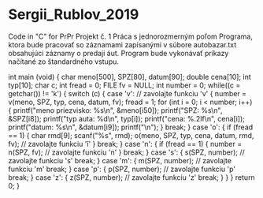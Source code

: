 # Sergii_Rublov_2019
Code in  "C" for PrPr
Projekt č. 1 Práca s jednorozmerným poľom Programa, ktora bude pracovať so záznamami zapísanými v súbore autobazar.txt obsahujúci záznamy o predaji áut. Program bude vykonávať príkazy načítané zo štandardného vstupu.

int main (void) { char meno[500], SPZ[80], datum[90]; double cena[10]; int typ[10]; char c; int fread = 0; FILE fv = NULL; int number = 0; while((c = getchar()) != 'k') { switch (c) { case 'v': // zavolajte funkciu 'v' { number = v(meno, SPZ, typ, cena, datum, fv); fread = 1; for (int i = 0; i < number; i++) { printf("meno priezvisko: %s\n", &meno[i50]); printf("SPZ: %s\n", &SPZ[i8]); printf("typ auta: %d\n", typ[i]); printf("cena: %.2lf\n", cena[i]); printf("datum: %s\n", &datum[i9]); printf("\n"); } break; } case 'o': { if (fread == 1) { char rmd[9]; scanf("%s", rmd); o(meno, SPZ, typ, cena, datum, rmd, fv); // zavolajte funkciu 'î' } break; } case 'n':
{ if (fread == 1) { number = n(SPZ, fv); // zavolajte funkciu 'n' } break; } case 's': { s(SPZ, number); // zavolajte funkciu 's' break; } case 'm': { m(SPZ, number); // zavolajte funkciu 'm' break; } case 'p': { p(SPZ, number); // zavolajte funkciu 'p' break; } case 'z': { z(SPZ, number); // zavolajte funkciu 'z' break; } } } return 0; }
